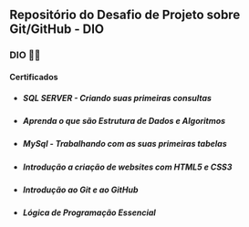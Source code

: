 ## Repositório do Desafio de Projeto sobre Git/GitHub - DIO ##

### DIO 🧑‍🎓 ###

#### Certificados

- ##### SQL SERVER - Criando suas primeiras consultas

- ##### Aprenda o que são Estrutura de Dados e Algoritmos

- ##### MySql - Trabalhando com as suas primeiras tabelas

- ##### Introdução a criação de websites com HTML5 e CSS3

- ##### Introdução ao Git e ao GitHub

- ##### Lógica de Programação Essencial

  

